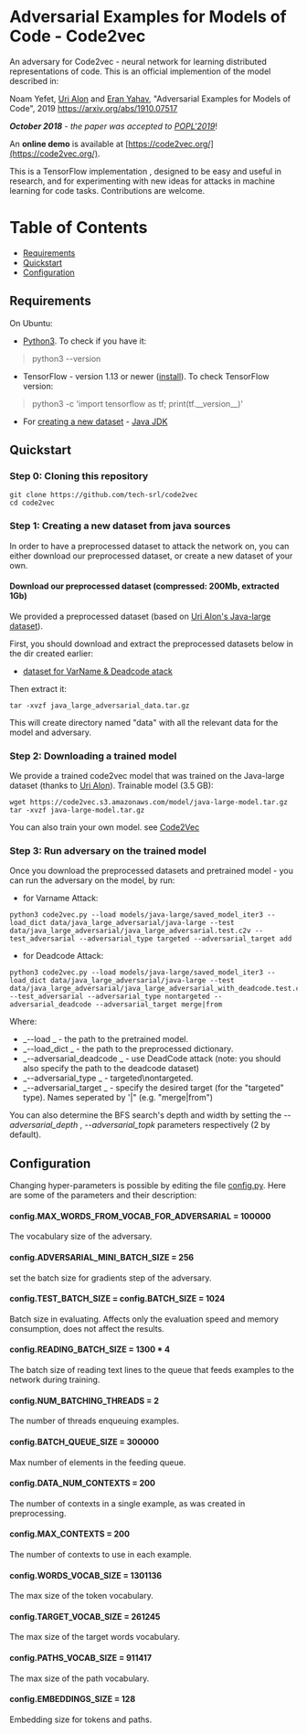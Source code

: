 # Adversarial Examples for Models of Code - Code2vec

An adversary for Code2vec - neural network for learning distributed representations of code.
This is an official implemention of the model described in:

Noam Yefet, [Uri Alon](http://urialon.cswp.cs.technion.ac.il) and [Eran Yahav](http://www.cs.technion.ac.il/~yahave/),
"Adversarial Examples for Models of Code", 2019 
https://arxiv.org/abs/1910.07517

_**October 2018** - the paper was accepted to [POPL'2019](https://popl19.sigplan.org)_!

An **online demo** is available at [https://code2vec.org/](https://code2vec.org/).

This is a TensorFlow implementation , designed to be easy and useful in research, 
and for experimenting with new ideas for attacks in machine learning for code tasks.
Contributions are welcome.

<!--
<center style="padding: 40px"><img width="70%" src="https://github.com/tech-srl/code2vec/raw/master/images/network.png" /></center>
-->

Table of Contents
=================
  * [Requirements](#requirements)
  * [Quickstart](#quickstart)
  * [Configuration](#configuration)

## Requirements
On Ubuntu:
  * [Python3](https://www.linuxbabe.com/ubuntu/install-python-3-6-ubuntu-16-04-16-10-17-04). To check if you have it:
> python3 --version
  * TensorFlow - version 1.13 or newer ([install](https://www.tensorflow.org/install/install_linux)). To check TensorFlow version:
> python3 -c 'import tensorflow as tf; print(tf.\_\_version\_\_)'
  * For [creating a new dataset](#creating-and-preprocessing-a-new-java-dataset) - [Java JDK](https://openjdk.java.net/install/)

## Quickstart
### Step 0: Cloning this repository
```
git clone https://github.com/tech-srl/code2vec
cd code2vec
```

### Step 1: Creating a new dataset from java sources
In order to have a preprocessed dataset to attack the network on, you can either download our
preprocessed dataset, or create a new dataset of your own.

#### Download our preprocessed dataset (compressed: 200Mb, extracted 1Gb)
We provided a preprocessed dataset (based on [Uri Alon's Java-large dataset](https://github.com/tech-srl/code2vec)).

First, you should download and extract the preprocessed datasets below in the dir created earlier:

* [dataset for VarName & Deadcode atack](https://drive.google.com/file/d/1_LYM_9Iw5uVVbPzV3mEcmaw0u8xdbjBW/view?usp=sharing)

Then extract it:
```
tar -xvzf java_large_adversarial_data.tar.gz
```

This will create directory named "data" with all the relevant data for the model and adversary.

<!--
### Creating and preprocessing a new Java dataset
In order to create and preprocess a new dataset (for example, to compare code2vec to another model on another dataset):
  * Edit the file [preprocess.sh](preprocess.sh) using the instructions there, pointing it to the correct training, validation and test directories.
  * Run the preprocess.sh file:
> source preprocess.sh
-->
### Step 2: Downloading a trained model
We provide a trained code2vec model that was trained on the Java-large dataset (thanks to [Uri Alon](https://github.com/tech-srl/code2vec)). Trainable model (3.5 GB):
```
wget https://code2vec.s3.amazonaws.com/model/java-large-model.tar.gz
tar -xvzf java-large-model.tar.gz
```

You can also train your own model. see [Code2Vec](https://github.com/tech-srl/code2vec)

<!-- #### Downloading a trained model (1.4G)
We already trained a model for 8 epochs on the data that was preprocessed in the previous step.
The number of epochs was chosen using [early stopping](https://en.wikipedia.org/wiki/Early_stopping), as the version that maximized the F1 score on the validation set.
```
wget https://s3.amazonaws.com/code2vec/model/java14m_model.tar.gz
mkdir -p models/java14m/
tar -xvzf java14m_model.tar.gz -C models/java14m/
```

-->
<!--
##### Note:
This trained model is in a "released" state, which means that we stripped it from its training parameters and can thus be used for inference, but cannot be further trained. If you use this trained model in the next steps, use 'saved_model_iter8.release' instead of 'saved_model_iter8' in every command line example that loads the model such as: '--load models/java14m/saved_model_iter8'. To read how to release a model, see [Releasing the model](#releasing-the-model).
<!--
#### Training a model from scratch
To train a model from scratch:
  * Edit the file [train.sh](train.sh) to point it to the right preprocessed data. By default, 
  it points to our "java14m" dataset that was preprocessed in the previous step.
  * Before training, you can edit the configuration hyper-parameters in the file [config.py](config.py),
  as explained in [Configuration](#configuration).
  * Run the [train.sh](train.sh) script:
```
source train.sh
```
<!--
##### Notes:
  1. By default, the network is evaluated on the validation set after every training epoch.
  2. The newest 10 versions are kept (older are deleted automatically). This can be changed, but will be more space consuming.
  3. By default, the network is training for 20 epochs.
These settings can be changed by simply editing the file [config.py](config.py).
Training on a Tesla v100 GPU takes about 50 minutes per epoch. 
Training on Tesla K80 takes about 4 hours per epoch.
-->

### Step 3: Run adversary on the trained model

Once you download the preprocessed datasets and pretrained model - you can run the adversary on the model, by run:

* for Varname Attack:
```
python3 code2vec.py --load models/java-large/saved_model_iter3 --load_dict data/java_large_adversarial/java-large --test data/java_large_adversarial/java_large_adversarial.test.c2v --test_adversarial --adversarial_type targeted --adversarial_target add
```

* for Deadcode Attack:
```
python3 code2vec.py --load models/java-large/saved_model_iter3 --load_dict data/java_large_adversarial/java-large --test data/java_large_adversarial/java_large_adversarial_with_deadcode.test.c2v --test_adversarial --adversarial_type nontargeted --adversarial_deadcode --adversarial_target merge|from
```

Where:
* _--load _ - the path to the pretrained model.
* _--load_dict _ - the path to the preprocessed dictionary.
* _--adversarial_deadcode _ - use DeadCode attack (note: you should also specify the path to the deadcode dataset)
* _--adversarial_type _ - targeted\nontargeted.
* _--adversarial_target _ - specify the desired target (for the "targeted" type). Names seperated by '|" (e.g. "merge|from")

You can also determine the BFS search's depth and width by setting the _--adversarial_depth_ , _--adversarial_topk_ parameters respectively (2 by default).

<!--
### Step 4: Manual examination of a trained model
To manually examine a trained model, run:
```
python3 code2vec.py --load models/java14m/saved_model_iter8 --predict
```
After the model loads, follow the instructions and edit the file Input.java and enter a Java 
method or code snippet, and examine the model's predictions and attention scores.
-->

## Configuration
Changing hyper-parameters is possible by editing the file [config.py](config.py).
Here are some of the parameters and their description:

#### config.MAX_WORDS_FROM_VOCAB_FOR_ADVERSARIAL = 100000
The vocabulary size of the adversary.
#### config.ADVERSARIAL_MINI_BATCH_SIZE = 256
set the batch size for gradients step of the adversary.

#### config.TEST_BATCH_SIZE = config.BATCH_SIZE = 1024
Batch size in evaluating. Affects only the evaluation speed and memory consumption, does not affect the results.
#### config.READING_BATCH_SIZE = 1300 * 4
The batch size of reading text lines to the queue that feeds examples to the network during training.
#### config.NUM_BATCHING_THREADS = 2
The number of threads enqueuing examples.
#### config.BATCH_QUEUE_SIZE = 300000
Max number of elements in the feeding queue.
#### config.DATA_NUM_CONTEXTS = 200
The number of contexts in a single example, as was created in preprocessing.
#### config.MAX_CONTEXTS = 200
The number of contexts to use in each example.
#### config.WORDS_VOCAB_SIZE = 1301136
The max size of the token vocabulary.
#### config.TARGET_VOCAB_SIZE = 261245
The max size of the target words vocabulary.
#### config.PATHS_VOCAB_SIZE = 911417
The max size of the path vocabulary.
#### config.EMBEDDINGS_SIZE = 128
Embedding size for tokens and paths.

<!--
## Citation

[code2vec: Learning Distributed Representations of Code](https://arxiv.org/pdf/1803.09473)

```
@article{alon2018code2vec,
  title={code2vec: Learning Distributed Representations of Code},
  author={Alon, Uri and Zilberstein, Meital and Levy, Omer and Yahav, Eran},
  journal={arXiv preprint arXiv:1803.09473},
  year={2018}
}
```
-->

